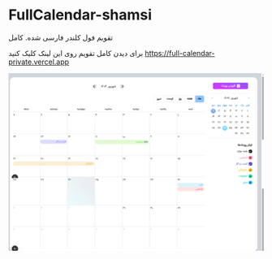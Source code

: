 # FullCalendar-shamsi

تقویم فول کلندر فارسی شده. کامل 

برای دیدن کامل تقویم روی این لینک کلیک کنید https://full-calendar-private.vercel.app 



![توضیح عکس](images/1.png)
